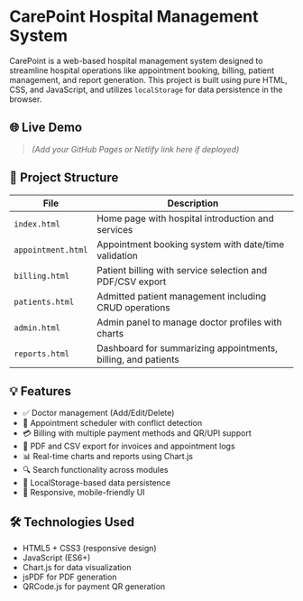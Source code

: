 # CarePoint Hospital Management System

CarePoint is a web-based hospital management system designed to streamline hospital operations like appointment booking, billing, patient management, and report generation. This project is built using pure HTML, CSS, and JavaScript, and utilizes `localStorage` for data persistence in the browser.

## 🌐 Live Demo
> *(Add your GitHub Pages or Netlify link here if deployed)*

## 📁 Project Structure

| File | Description |
|------|-------------|
| `index.html` | Home page with hospital introduction and services |
| `appointment.html` | Appointment booking system with date/time validation |
| `billing.html` | Patient billing with service selection and PDF/CSV export |
| `patients.html` | Admitted patient management including CRUD operations |
| `admin.html` | Admin panel to manage doctor profiles with charts |
| `reports.html` | Dashboard for summarizing appointments, billing, and patients |

## 💡 Features

- ✅ Doctor management (Add/Edit/Delete)
- 📅 Appointment scheduler with conflict detection
- 💳 Billing with multiple payment methods and QR/UPI support
- 📄 PDF and CSV export for invoices and appointment logs
- 📊 Real-time charts and reports using Chart.js
- 🔍 Search functionality across modules
- 💾 LocalStorage-based data persistence
- 📱 Responsive, mobile-friendly UI

## 🛠️ Technologies Used

- HTML5 + CSS3 (responsive design)
- JavaScript (ES6+)
- Chart.js for data visualization
- jsPDF for PDF generation
- QRCode.js for payment QR generation

